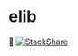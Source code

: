 # elib
🙂 [![StackShare](http://img.shields.io/badge/tech-stack-0690fa.svg?style=flat)](https://stackshare.io/Jonathansonillwanadayah/2133)
